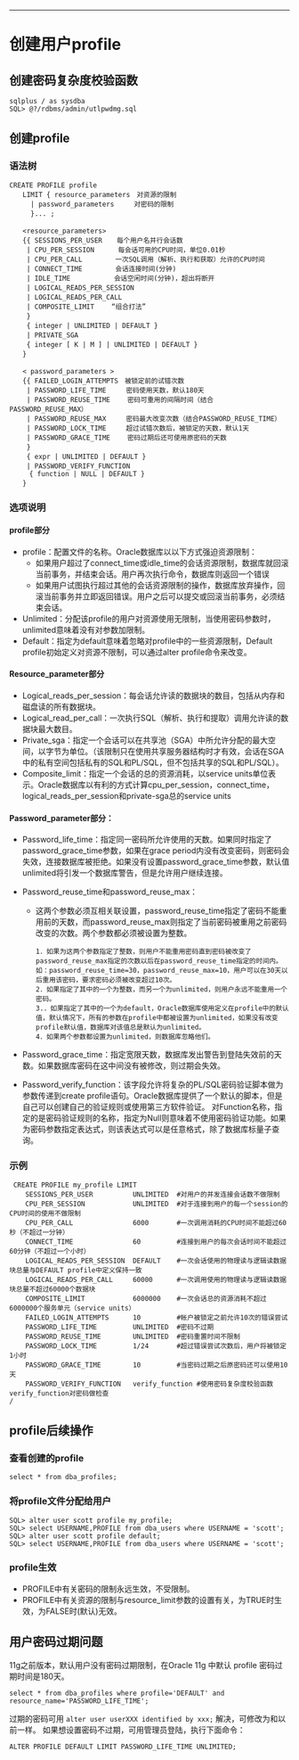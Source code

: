 <!-- toc -->

* * * * * *

# 创建用户profile
## 创建密码复杂度校验函数
```
sqlplus / as sysdba
SQL> @?/rdbms/admin/utlpwdmg.sql
```

## 创建profile
### 语法树

```
CREATE PROFILE profile
　　LIMIT { resource_parameters　对资源的限制
　　  | password_parameters　　　对密码的限制
　　  }... ;

　　<resource_parameters>
　　{{ SESSIONS_PER_USER　  每个用户名并行会话数
　　 | CPU_PER_SESSION　　　 每会话可用的CPU时间，单位0.01秒
　　 | CPU_PER_CALL　　　　　一次SQL调用（解析、执行和获取）允许的CPU时间
　　 | CONNECT_TIME　　　　　会话连接时间(分钟)
　　 | IDLE_TIME　　　　　　 会话空闲时间(分钟)，超出将断开
　　 | LOGICAL_READS_PER_SESSION
　　 | LOGICAL_READS_PER_CALL
　　 | COMPOSITE_LIMIT　　 “组合打法”
　　 }
　　 { integer | UNLIMITED | DEFAULT }
　　 | PRIVATE_SGA
　　 { integer [ K | M ] | UNLIMITED | DEFAULT }
　　}

　　< password_parameters >
　　{{ FAILED_LOGIN_ATTEMPTS　被锁定前的试错次数
 　　| PASSWORD_LIFE_TIME　　　密码使用天数，默认180天
　 　| PASSWORD_REUSE_TIME　　 密码可重用的间隔时间（结合PASSWORD_REUSE_MAX）
　　 | PASSWORD_REUSE_MAX　　　密码最大改变次数（结合PASSWORD_REUSE_TIME）
　　 | PASSWORD_LOCK_TIME　　　超过试错次数后，被锁定的天数，默认1天
　　 | PASSWORD_GRACE_TIME　　 密码过期后还可使用原密码的天数
　　 }
　　 { expr | UNLIMITED | DEFAULT }
　　 | PASSWORD_VERIFY_FUNCTION
     { function | NULL | DEFAULT }
　　}
```

### 选项说明
#### profile部分
- profile：配置文件的名称。Oracle数据库以以下方式强迫资源限制：
  - 如果用户超过了connect_time或idle_time的会话资源限制，数据库就回滚当前事务，并结束会话。用户再次执行命令，数据库则返回一个错误
  - 如果用户试图执行超过其他的会话资源限制的操作，数据库放弃操作，回滚当前事务并立即返回错误。用户之后可以提交或回滚当前事务，必须结束会话。
- Unlimited：分配该profile的用户对资源使用无限制，当使用密码参数时，unlimited意味着没有对参数加限制。
- Default：指定为default意味着忽略对profile中的一些资源限制，Default profile初始定义对资源不限制，可以通过alter profile命令来改变。

#### Resource_parameter部分
- Logical_reads_per_session：每会话允许读的数据块的数目，包括从内存和磁盘读的所有数据块。
- Logical_read_per_call：一次执行SQL（解析、执行和提取）调用允许读的数据块最大数目。
- Private_sga：指定一个会话可以在共享池（SGA）中所允许分配的最大空间，以字节为单位。（该限制只在使用共享服务器结构时才有效，会话在SGA中的私有空间包括私有的SQL和PL/SQL，但不包括共享的SQL和PL/SQL）。
- Composite_limit：指定一个会话的总的资源消耗，以service units单位表示。Oracle数据库以有利的方式计算cpu_per_session，connect_time，logical_reads_per_session和private-sga总的service units

#### Password_parameter部分：
- Password_life_time：指定同一密码所允许使用的天数。如果同时指定了password_grace_time参数，如果在grace period内没有改变密码，则密码会失效，连接数据库被拒绝。如果没有设置password_grace_time参数，默认值unlimited将引发一个数据库警告，但是允许用户继续连接。

- Password_reuse_time和password_reuse_max：
  - 这两个参数必须互相关联设置，password_reuse_time指定了密码不能重用前的天数，而password_reuse_max则指定了当前密码被重用之前密码改变的次数。两个参数都必须被设置为整数。
    ```
    1．如果为这两个参数指定了整数，则用户不能重用密码直到密码被改变了password_reuse_max指定的次数以后在password_reuse_time指定的时间内。如：password_reuse_time=30，password_reuse_max=10，用户可以在30天以后重用该密码，要求密码必须被改变超过10次。
    2．如果指定了其中的一个为整数，而另一个为unlimited，则用户永远不能重用一个密码。
    3.．如果指定了其中的一个为default，Oracle数据库使用定义在profile中的默认值，默认情况下，所有的参数在profile中都被设置为unlimited，如果没有改变profile默认值，数据库对该值总是默认为unlimited。
    4．如果两个参数都设置为unlimited，则数据库忽略他们。
    ```

- Password_grace_time：指定宽限天数，数据库发出警告到登陆失效前的天数。如果数据库密码在这中间没有被修改，则过期会失效。
- Password_verify_function：该字段允许将复杂的PL/SQL密码验证脚本做为参数传递到create profile语句。Oracle数据库提供了一个默认的脚本，但是自己可以创建自己的验证规则或使用第三方软件验证。 对Function名称，指定的是密码验证规则的名称，指定为Null则意味着不使用密码验证功能。如果为密码参数指定表达式，则该表达式可以是任意格式，除了数据库标量子查询。

### 示例
```
 CREATE PROFILE my_profile LIMIT
    SESSIONS_PER_USER          UNLIMITED  #对用户的并发连接会话数不做限制
    CPU_PER_SESSION            UNLIMITED  #对于连接到用户的每一个session的CPU时间的使用不做限制
    CPU_PER_CALL               6000       #一次调用消耗的CPU时间不能超过60秒（不超过一分钟）
    CONNECT_TIME               60         #连接到用户的每次会话时间不能超过60分钟（不超过一个小时）
    LOGICAL_READS_PER_SESSION  DEFAULT    #一次会话使用的物理读与逻辑读数据块总量与DEFAULT profile中定义保持一致
    LOGICAL_READS_PER_CALL     60000      #一次调用使用的物理读与逻辑读数据块总量不超过60000个数据块
    COMPOSITE_LIMIT            6000000    #一次会话总的资源消耗不超过6000000个服务单元（service units）
    FAILED_LOGIN_ATTEMPTS      10         #帐户被锁定之前允许10次的错误尝试
    PASSWORD_LIFE_TIME         UNLIMITED  #密码不过期
    PASSWORD_REUSE_TIME        UNLIMITED  #密码重置时间不限制
    PASSWORD_LOCK_TIME         1/24       #超过错误尝试次数后，用户将被锁定1小时
    PASSWORD_GRACE_TIME        10         #当密码过期之后原密码还可以使用10天
    PASSWORD_VERIFY_FUNCTION   verify_function #使用密码复杂度校验函数verify_function对密码做检查
/
```

## profile后续操作
### 查看创建的profile
```
select * from dba_profiles;
```

### 将profile文件分配给用户
```
SQL> alter user scott profile my_profile;
SQL> select USERNAME,PROFILE from dba_users where USERNAME = 'scott';
SQL> alter user scott profile default;
SQL> select USERNAME,PROFILE from dba_users where USERNAME = 'scott';
```

### profile生效
- PROFILE中有关密码的限制永远生效，不受限制。
- PROFILE中有关资源的限制与resource_limit参数的设置有关，为TRUE时生效，为FALSE时(默认)无效。

## 用户密码过期问题
11g之前版本，默认用户没有密码过期限制，在Oracle 11g 中默认 profile 密码过期时间是180天。
```
select * from dba_profiles where profile='DEFAULT' and resource_name='PASSWORD_LIFE_TIME';
```

过期的密码可用 `alter user userXXX identified by xxx;` 解决，可修改为和以前一样。
如果想设置密码不过期，可用管理员登陆，执行下面命令：
```
ALTER PROFILE DEFAULT LIMIT PASSWORD_LIFE_TIME UNLIMITED;
```
